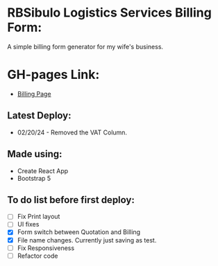 # RBSibulo Logistics Services Billing Form:

A simple billing form generator for my wife's business. 

# GH-pages Link:
- [Billing Page](https://smic29.github.io/rbsibulo-billing-page/)

## Latest Deploy:
- 02/20/24 - Removed the VAT Column.

## Made using:
- Create React App
- Bootstrap 5

## To do list before first deploy:
- [ ] Fix Print layout
- [ ] UI fixes
- [x] Form switch between Quotation and Billing
- [x] File name changes. Currently just saving as test.
- [ ] Fix Responsiveness
- [ ] Refactor code